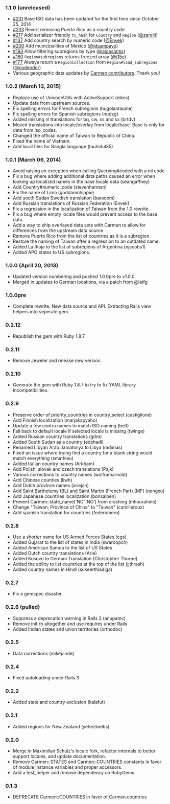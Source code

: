 ### 1.1.0 (unreleased)
* [#231](https://github.com/carmen-ruby/carmen/pull/231) Base ISO data has been updated for the first time since October 25, 2014
* [#233](https://github.com/carmen-ruby/carmen/pull/233) Revert removing Puerto Rico as a country code
* [#217](https://github.com/carmen-ruby/carmen/pull/217) Add serializer friendly `to_hash` for `Country` and `Region` ([@zarelit](https://github.com/zarelit))
* [#137](https://github.com/carmen-ruby/carmen/pull/137) Add country search by numeric code ([@Envek](https://github.com/Envek))
* [#200](https://github.com/carmen-ruby/carmen/pull/200) Add municipalities of Mexico ([@jdsampayo](https://github.com/jdsampayo))
* [#193](https://github.com/carmen-ruby/carmen/pull/193) Allow filtering subregions by type ([@aldesantis](https://github.com/aldesantis))
* [#180](https://github.com/carmen-ruby/carmen/pull/180) `Region#subregions` returns freezed array ([@j15e](https://github.com/j15e))
* [#177](https://github.com/carmen-ruby/carmen/pull/177) Always return a `RegionCollection` from `Region#load_subregions` ([@codeodor](https://github.com/codeodor))
* Various geographic data updates by [Carmen contributors](https://github.com/carmen-ruby/carmen/graphs/contributors). Thank you!

### 1.0.2 (March 13, 2015)
* Replace use of UnicodeUtils with ActiveSupport (eikes)
* Update data from upstream sources.
* Fix spelling errors for French subregions (hugolantaume)
* Fix spelling errors for Spanish subregions (nudzg)
* Added missing nl translations for bq, cw, ss and sx (brtdv)
* Moved translations into locale/overlay from locale/base. Base is only for data from iso_codes.
* Changed the official name of Taiwan to Republic of China.
* Fixed the name of Vietnam.
* Add local files for Bangla language (tauhidul35)

### 1.0.1 (March 06, 2014)
* Avoid raising an exception when calling Querying#coded with a nil code
* Fix a bug where adding additional data paths caused an error when looking up localized names in the base locale data (seangaffney)
* Add Country#numeric_code (stevenharman)
* Fix the name of Lima (goddamnhippie)
* Add south Sudan Swedish translation (barsoom)
* Add Russian translations of Russian Federation (Envek)
* Fix a regression in the localization of Taiwan from the 1.0 rewrite.
* Fix a bug where empty locale files would prevent access to the base data.
* Add a way to ship overlayed data sets with Carmen to allow for differences from the upstream data source.
* Remove Puerto Rico from the list of countries as it is a subregion.
* Restore the naming of Taiwan after a regression to an outdated name.
* Added La Rioja to the list of subregions of Argentina (njacobs1)
* Added APO states to US subregions.

### 1.0.0 (April 20, 2013)
* Updated version numbering and pushed 1.0.0pre to v1.0.0.
* Merged in updates to German locations, via a patch from @leifg

### 1.0.0pre
* Complete rewrite. New data source and API. Extracting Rails view
  helpers into seperate gem.

### 0.2.12
* Republish the gem with Ruby 1.8.7.

### 0.2.11
* Remove Jeweler and release new version.

### 0.2.10
* Generate the gem with Ruby 1.8.7 to try to fix YAML library
  incompatibilities.

### 0.2.9
* Preserve order of priority_countries in country_select (castiglione)
* Add Finnish localization (marjakapyaho)
* Update a few contru names to match ISO naming (belt)
* Fall back to default locale if selected locale is missing (twinge)
* Added Russian country translations (grlm)
* Added South Sudan as a country (edshadi)
* Renamed Libyan Arab Jamahiriya to Libya (mdimas)
* Fixed an issue where trying find a country for a blank string would
  match everything (smathieu)
* Added Italian country names (Arkham)
* Add Polish, slovak and czech translations (Pajk)
* Various corrections to country names (wolframarnold)
* Add Chinese counties (liwh)
* Add Dutch province names (ariejan)
* Add Saint Barthelemy (BL) and Saint Martin (French Part) (MF) (nengxu)
* Add Japanese countries localization (bonsaiben)
* Prevent Carmen::state_name('NO','NO') from crashing (mhourahine)
* Change "Taiwan, Province of China" to "Taiwan" (camilleroux)
* Add spanish translation for countries (federomero)

### 0.2.8
* Use a shorter name for US Armed Forces States (cgs)
* Added Gujarat to the list of states in India (swaroopch)
* Added American Samoa to the list of US States
* Added Dutch country translations (Arie)
* Added Kosovo to German Translation (Christopher Thorpe)
* Added the ability to list countries at the top of the list (jjthrash)
* Added country names in Hindi (sukeerthiadiga)

### 0.2.7
* Fix a gemspec disaster.

### 0.2.6 (pulled)
* Suppress a deprecation warning in Rails 3 (anupamc)
* Remove init.rb altogether and use requires under Rails
* Added Indian states and union territories (orthodoc)

### 0.2.5
* Data corrections (mikepinde)

### 0.2.4
* Fixed autoloading under Rails 3

### 0.2.2
* Added state and country exclusion (kalafut)

### 0.2.1
* Added regions for New Zealand (yehezkielbs)

### 0.2.0
* Merge in Maximilian Schulz's locale fork, refactor internals to better support locales, and update documentation.
* Remove Carmen::STATES and Carmen::COUNTRIES constants in favor of module instance variables and proper accessors.
* Add a test_helper and remove dependency on RubyGems.

### 0.1.3
* DEPRECATE Carmen::COUNTRIES in favor of Carmen.countries
